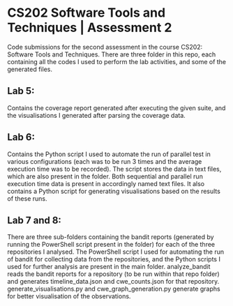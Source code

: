 # CS202 Software Tools and Techniques | Assessment 2
Code submissions for the second assessment in the course CS202: Software Tools and Techniques. There are three folder in this repo, each containing all the codes I used to perform the lab activities, and some of the generated files.

## Lab 5:
Contains the coverage report generated after executing the given suite, and the visualisations I generated after parsing the coverage data.

## Lab 6:
Contains the Python script I used to automate the run of parallel test in various configurations (each was to be run 3 times and the average execution time was to be recorded). The script stores the data in text files, which are also present in the folder. Both sequential and parallel run execution time data is present in accordingly named text files. It also contains a Python script for generating visualisations based on the results of these runs.

## Lab 7 and 8:
There are three sub-folders containing the bandit reports (generated by running the PowerShell script present in the folder) for each of the three repositories I analysed. The PowerShell script I used for automating the run of bandit for collecting data from the repositories, and the Python scripts I used for further analysis are present in the main folder. analyze_bandit reads the bandit reports for a repository (to be run within that repo folder) and generates timeline_data.json and cwe_counts.json for that repository. generate_visualisations.py and cwe_graph_generation.py generate graphs for better visualisation of the observations.
